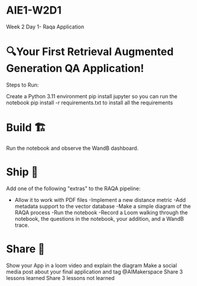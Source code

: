 # AIE1-W2D1

Week 2 Day 1- Raqa Application 
# 🔍Your First Retrieval Augmented Generation QA Application!

Steps to Run:

Create a Python 3.11 environment
pip install jupyter so you can run the notebook
pip install -r requirements.txt to install all the requirements

# Build 🏗️

Run the notebook and observe the WandB dashboard.

# Ship 🚢

Add one of the following "extras" to the RAQA pipeline:

- Allow it to work with PDF files
-Implement a new distance metric
-Add metadata support to the vector database
-Make a simple diagram of the RAQA process
-Run the notebook
-Record a Loom walking through the notebook, the questions in the notebook, your addition, and a WandB trace.

# Share 🚀

Show your App in a loom video and explain the diagram
Make a social media post about your final application and tag @AIMakerspace
Share 3 lessons learned
Share 3 lessons not learned

